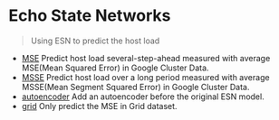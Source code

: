 # Echo State Networks

> Using ESN to predict the host load

- [MSE](./MSE) Predict host load several-step-ahead measured with average MSE(Mean Squared Error) in Google Cluster Data.
- [MSSE](./MSSE) Predict host load over a long period measured with average MSSE(Mean Segment Squared Error) in Google Cluster Data.
- [autoencoder](./autoencoder) Add an autoencoder before the original ESN model.
- [grid](./grid) Only predict the MSE in Grid dataset.
